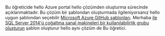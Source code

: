 Bu öğreticide hello Azure portal hello çözümden oluşturma sürecinde açıklanmaktadır. Bu çözüm bir şablondan oluşturmada ilgileniyorsanız hello uygun şablondan seçebilir [Microsoft Azure GitHub şablonları](http://github.com/Azure/azure-quickstart-templates). Merhaba [ile SQL Server 2014'ü çoğaltma sanal makineleri bir kullanılabilirlik grubu oluşturun](http://github.com/Azure/azure-quickstart-templates/tree/master/sqlvm-alwayson-cluster) şablon oluşturur hello aynı çözüm de Bu öğretici. 

